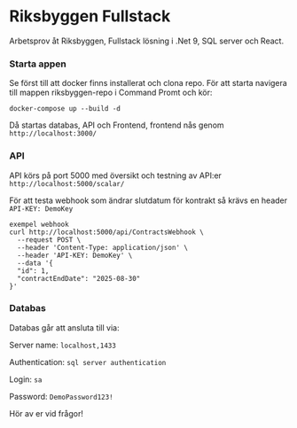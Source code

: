 # Riksbyggen Fullstack
Arbetsprov åt Riksbyggen, Fullstack lösning i .Net 9, SQL server och React.

### Starta appen
Se först till att docker finns installerat och clona repo.
För att starta navigera till mappen riksbyggen-repo i Command Promt och kör:

```docker-compose up --build -d```

Då startas databas, API och Frontend, frontend nås genom ```http://localhost:3000/```

### API
API körs på port 5000 med översikt och testning av API:er ```http://localhost:5000/scalar/```

För att testa webhook som ändrar slutdatum för kontrakt så krävs en header ```API-KEY: DemoKey```
```
exempel webhook
curl http://localhost:5000/api/ContractsWebhook \
  --request POST \
  --header 'Content-Type: application/json' \
  --header 'API-KEY: DemoKey' \
  --data '{
  "id": 1,
  "contractEndDate": "2025-08-30"
}'
```
### Databas
Databas går att ansluta till via:

Server name: ```localhost,1433``` 

Authentication: ```sql server authentication```

Login: ```sa```

Password: ```DemoPassword123!```


Hör av er vid frågor!
